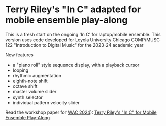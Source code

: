 # Terry Riley's "In C" adapted for mobile ensemble play-along

This is a fresh start on the ongoing 'In C' for laptop/mobile ensemble. This version uses code developed for Loyola University Chicago COMP/MUSC 122 "Introduction to Digital Music" for the 2023-24 academic year

New features 
- a "piano roll" style sequence display, with a playback cursor
- looping
- rhythmic augmentation
- eighth-note shift
- octave shift
- master volume slider
- synth selector
- individual pattern velocity slider

Read the workshop paper for [WAC 2024](href="https://www.cla.purdue.edu/academic/rueffschool/music/events/conferences-festivals/wac-24/wac-24.html)): [Terry Riley's "In C" for Mobile Ensemble Play-Along](about/WAC2024_Terry_Riley_In_C_for_Mobile_Ensemble_Play_Along.pdf) 
